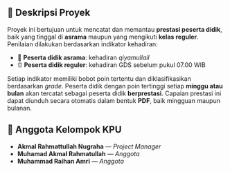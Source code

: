 <h2>📝 Deskripsi Proyek</h2>
<p>
  Proyek ini bertujuan untuk mencatat dan memantau <strong>prestasi peserta didik</strong>, baik yang tinggal di <strong>asrama</strong> maupun yang mengikuti <strong>kelas reguler</strong>. Penilaian dilakukan berdasarkan indikator kehadiran:
</p>

<ul>
  <li>🕌 <strong>Peserta didik asrama</strong>: kehadiran <em>qiyamullail</em></li>
  <li>⏰ <strong>Peserta didik reguler</strong>: kehadiran GDS sebelum pukul 07.00 WIB</li>
</ul>

<p>
  Setiap indikator memiliki bobot poin tertentu dan diklasifikasikan berdasarkan <em>grade</em>. Peserta didik dengan poin tertinggi setiap <strong>minggu atau bulan</strong> akan tercatat sebagai peserta didik <strong>berprestasi</strong>. Capaian prestasi ini dapat diunduh secara otomatis dalam bentuk <strong>PDF</strong>, baik mingguan maupun bulanan.
</p>

<h2>👥 Anggota Kelompok KPU</h2>
<ul>
  <li><strong>Akmal Rahmattullah Nugraha</strong> — <em>Project Manager</em></li>
  <li><strong>Muhamad Akmal Rahmatullah</strong> — <em>Anggota</em></li>
  <li><strong>Muhammad Raihan Amri</strong> — <em>Anggota</em></li>
</ul>
